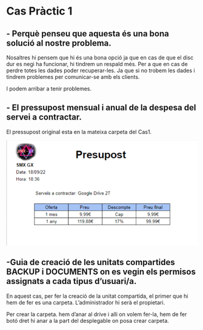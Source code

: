  # Cas Pràctic 1
 
## -  Perquè penseu que aquesta és una bona solució al nostre problema.

Nosaltres hi pensem que hi és una bona opció ja que en cas de que el disc dur es negi ha funcionar, hi tindrem un respald més.
Per a que en cas de perdre totes les dades poder recuperar-les. Ja que si no trobem les dades i tindrem problemes per comunicar-se amb els clients.

I podem arribar a tenir problemes.

## - El pressupost mensual i anual de la despesa del servei a contractar.

El pressupost original esta en la mateixa carpeta del Cas1.

![1 1](1.1.png)

## -Guia de creació de les unitats compartides BACKUP i DOCUMENTS on es vegin els permisos assignats a cada tipus d’usuari/a.

En aquest cas, per fer la creació de la unitat compartida, el primer que hi hem de fer es una carpeta. L’administrador hi serà el propietari.

Per crear la carpeta. hem d’anar al drive i alli on volem fer-la, hem de fer botó dret hi anar a la part del desplegable on posa crear carpeta.
